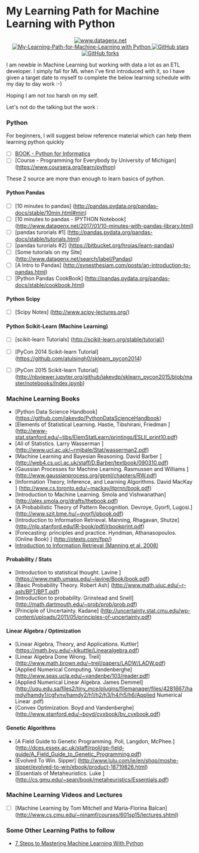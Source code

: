 # My Learning Path for Machine Learning with Python

  
  <p align="center">
    <a href="http://www.datagenx.net">
    <img alt="www.datagenx.net" src="https://img.shields.io/badge/datagenx--blue.svg">
  </a>
  <a href="https://github.com/atulsingh0/My-Learning-Path-for-Machine-Learning">
    <img alt="My-Learning-Path-for-Machine-Learning with Python" src="https://img.shields.io/badge/Learning%20Path-Machine%20Learning-blue.svg">
  </a>
  <a href="https://github.com/atulsingh0/My-Learning-Path-for-Machine-Learning/stargazers">
    <img alt="GitHub stars" src="https://img.shields.io/github/stars/atulsingh0/My-Learning-Path-for-Machine-Learning.svg">
  </a>
  <a href="https://github.com/atulsingh0/My-Learning-Path-for-Machine-Learning/network">
    <img alt="GitHub forks" src="https://img.shields.io/github/forks/atlsingh0/My-Learning-Path-for-Machine-Learning.svg">
  </a>
</p>

I am newbie in Machine Learning but working with data a lot as an ETL developer. I simply fall for ML when I've first introduced with it, so I have given a target date to myself to complete the below learning schedule with my day to day work :-)

Hoping I am not too harsh on my self.

Let's not do the talking but the work :


### Python
For beginners, I will suggest below reference material which can help them learning python quickly
- [ ] [BOOK - Python for Informatics](www.pythonlearn.com/book_007.pdf)
- [ ] [Course - Programming for Everybody by University of Michigan] (https://www.coursera.org/learn/python)

These 2 source are more than enough to learn basics of python.

#### Python Pandas
- [ ] [10 minutes to pandas] (http://pandas.pydata.org/pandas-docs/stable/10min.html#min)
- [ ] [10 minutes to pandas - IPYTHON Notebook] (http://www.datagenx.net/2017/01/10-minutes-with-pandas-library.html)
- [ ] [pandas turorials #1] (http://pandas.pydata.org/pandas-docs/stable/tutorials.html)
- [ ] [pandas turorials #2] (https://bitbucket.org/hrojas/learn-pandas)
- [ ] [Some tutorials on my Site] (http://www.datagenx.net/search/label/Pandas)
- [ ] [A Intro to Pandas] (http://synesthesiam.com/posts/an-introduction-to-pandas.html)
- [ ] [Python Pandas CookBook] (http://pandas.pydata.org/pandas-docs/stable/cookbook.html)

#### Python Scipy
- [ ] [Scipy Notes] (http://www.scipy-lectures.org/)

#### Python Scikit-Learn (Machine Learning)
- [ ] [scikit-learn Tutorials] (http://scikit-learn.org/stable/tutorial/)
- [ ] [PyCon 2014 Scikit-learn Tutorial] (https://github.com/atulsingh0/sklearn_pycon2014)
- [ ] [PyCon 2015 Scikit-learn Tutorial] (http://nbviewer.jupyter.org/github/jakevdp/sklearn_pycon2015/blob/master/notebooks/Index.ipynb) 





### Machine Learning Books
* [Python Data Science Handbook] (https://github.com/jakevdp/PythonDataScienceHandbook)
*   [Elements of Statistical Learning. Hastie, Tibshirani, Friedman  ] (http://www-stat.stanford.edu/~tibs/ElemStatLearn/printings/ESLII_print10.pdf)   
*   [All of Statistics. Larry Wasserman ] (http://www.ucl.ac.uk/~rmjbale/Stat/wasserman2.pdf)   
*   [Machine Learning and Bayesian Reasoning. David Barber  ] (http://web4.cs.ucl.ac.uk/staff/D.Barber/textbook/090310.pdf)   
*   [Gaussian Processes for Machine Learning. Rasmussen and Williams ] (http://www.gaussianprocess.org/gpml/chapters/RW.pdf)   
*   [Information Theory, Inference, and Learning Algorithms. David MacKay ] (http://www.cs.toronto.edu/~mackay/itprnn/book.pdf)   
*   [Introduction to Machine Learning. Smola and Vishwanathan] (http://alex.smola.org/drafts/thebook.pdf)   
*   [A Probabilistic Theory of Pattern Recognition. Devroye, Gyorfi, Lugosi.] (http://www.szit.bme.hu/~gyorfi/pbook.pdf)   
*   [Introduction to Information Retrieval. Manning, Rhagavan, Shutze] (http://nlp.stanford.edu/IR-book/pdf/irbookprint.pdf)   
*   [Forecasting: principles and practice. Hyndman, Athanasopoulos. (Online Book) ] (http://otexts.com/fpp/)   
*   [Introduction to Information Retrieval (Manning et al. 2008)](http://nlp.stanford.edu/IR-book/)
####   Probability / Stats   
*   [Introduction to statistical thought. Lavine ] (https://www.math.umass.edu/~lavine/Book/book.pdf)   
*   [Basic Probability Theory. Robert Ash] (http://www.math.uiuc.edu/~r-ash/BPT/BPT.pdf)   
*   [Introduction to probability. Grinstead and Snell] (http://math.dartmouth.edu/~prob/prob/prob.pdf)   
*   [Principle of Uncertainty. Kadane] (http://uncertainty.stat.cmu.edu/wp-content/uploads/2011/05/principles-of-uncertainty.pdf)   
####   Linear Algebra / Optimization  
*   [Linear Algebra, Theory, and Applications. Kuttler] (https://math.byu.edu/~klkuttle/Linearalgebra.pdf)   
*   [Linear Algebra Done Wrong. Treil] (http://www.math.brown.edu/~treil/papers/LADW/LADW.pdf)   
*   [Applied Numerical Computing. Vandenberghe] (http://www.seas.ucla.edu/~vandenbe/103/reader.pdf)   
*   [Applied Numerical Linear Algebra. James Demmel] (http://uqu.edu.sa/files2/tiny_mce/plugins/filemanager/files/4281667/hamdy/hamdy1/cgfvnv/hamdy2/h1/h2/h3/h4/h5/h6/Applied Numerical Linear .pdf)   
*   [Convex Optimization. Boyd and Vandenberghe] (http://www.stanford.edu/~boyd/cvxbook/bv_cvxbook.pdf)   
####   Genetic Algorithms  
*   [A Field Guide to Genetic Programming. Poli, Langdon, McPhee.] (http://dces.essex.ac.uk/staff/rpoli/gp-field-guide/A_Field_Guide_to_Genetic_Programming.pdf)   
*   [Evolved To Win. Sipper] (http://www.lulu.com/ie/en/shop/moshe-sipper/evolved-to-win/ebook/product-18719826.html)   
*   [Essentials of Metaheuristics. Luke ] (http://cs.gmu.edu/~sean/book/metaheuristics/Essentials.pdf)   

### Machine Learning Videos and Lectures
- [ ] [Machine Learning by Tom Mitchell and Maria-Florina Balcan] (http://www.cs.cmu.edu/~ninamf/courses/601sp15/lectures.shtml)


### Some Other Learning Paths to follow
* [7 Steps to Mastering Machine Learning With Python](http://www.kdnuggets.com/2015/11/seven-steps-machine-learning-python.html)




